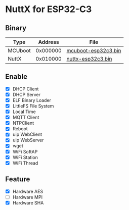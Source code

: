 # NuttX for ESP32-C3

## Binary
|Type   |Address |File|
|-------|--------|----|
|MCUboot|0x000000|[mcuboot-esp32c3.bin](https://github.com/NyankoLab/esp32c3-nuttx-bootloader/releases/download/latest/mcuboot-esp32c3.bin)|
|NuttX  |0x010000|[nuttx-esp32c3.bin](https://github.com/NyankoLab/esp32c3-nuttx/releases/download/latest/nuttx-esp32c3.bin)|

## Enable
- [x] DHCP Client
- [x] DHCP Server
- [x] ELF Binary Loader
- [x] LittleFS File System
- [x] Local Time
- [x] MQTT Client
- [x] NTPClient
- [x] Reboot
- [x] uip WebClient
- [x] uip WebServer
- [x] wget
- [x] WiFi SoftAP
- [x] WiFi Station
- [x] WiFi Thread

## Feature
- [x] Hardware AES
- [ ] Hardware MPI
- [x] Hardware SHA
